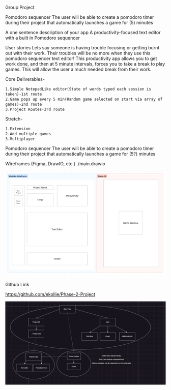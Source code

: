 Group Project

Pomodoro sequencer
The user will be able to create a pomodoro timer during their project that automatically launches a game for (5) minutes

A one sentence description of your app
A productivity-focused text editor with a built in Pomodoro sequencer

User stories
Lets say someone is having trouble focusing or getting burnt out with their work. Their troubles will be no more when they use this pomodoro sequencer text editor! This productivity app allows you to get work done, and then at 5 minute intervals, forces you to take a break to play games. This will allow the user a much needed break from their work.

Core Deliverables-

    1.Simple NotepadLike editor(State of words typed each session is taken)-1st route
    2.Game pops up every 5 min(Random game selected on start via array of games)-2nd route
    3.Project Routes-3rd route

Stretch-

    1.Extension
    2.Add multiple games
    3.Multiplayer

Pomodoro sequencer
The user will be able to create a pomodoro timer during their project that automatically launches a game for (5?) minutes

Wireframes (Figma, DrawIO, etc.)
./main.drawio

![Alt text](Phase-2-Figma.png)

Github Link

https://github.com/ekollie/Phase-2-Project

![Routes-map/Component-tree](Drawio.png)
